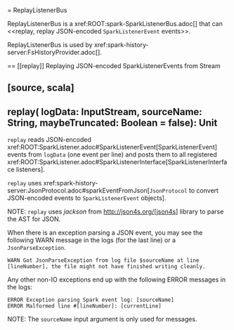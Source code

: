 = ReplayListenerBus

ReplayListenerBus is a xref:ROOT:spark-SparkListenerBus.adoc[] that can <<replay, replay JSON-encoded `SparkListenerEvent` events>>.

ReplayListenerBus is used by xref:spark-history-server:FsHistoryProvider.adoc[].

== [[replay]] Replaying JSON-encoded SparkListenerEvents from Stream

[source, scala]
----
replay(
  logData: InputStream,
  sourceName: String,
  maybeTruncated: Boolean = false): Unit
----

`replay` reads JSON-encoded xref:ROOT:SparkListener.adoc#SparkListenerEvent[SparkListenerEvent] events from `logData` (one event per line) and posts them to all registered xref:ROOT:SparkListener.adoc#SparkListenerInterface[SparkListenerInterface listeners].

`replay` uses xref:spark-history-server:JsonProtocol.adoc#sparkEventFromJson[`JsonProtocol` to convert JSON-encoded events to `SparkListenerEvent` objects].

NOTE: `replay` uses *jackson* from http://json4s.org/[json4s] library to parse the AST for JSON.

When there is an exception parsing a JSON event, you may see the following WARN message in the logs (for the last line) or a `JsonParseException`.

```
WARN Got JsonParseException from log file $sourceName at line [lineNumber], the file might not have finished writing cleanly.
```

Any other non-IO exceptions end up with the following ERROR messages in the logs:

```
ERROR Exception parsing Spark event log: [sourceName]
ERROR Malformed line #[lineNumber]: [currentLine]
```

NOTE: The `sourceName` input argument is only used for messages.
